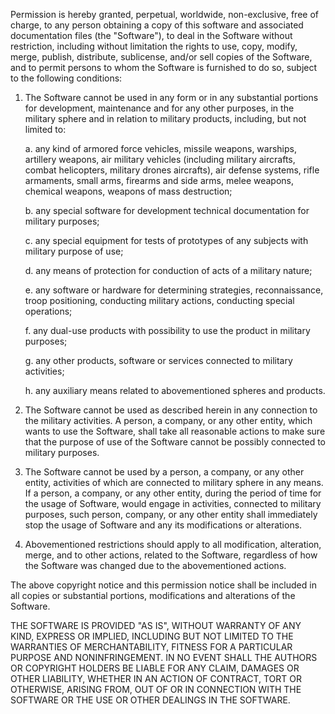 Permission is hereby granted, perpetual, worldwide, non-exclusive, free of charge, to any person obtaining a copy of this software and associated documentation files (the "Software"), to deal in the Software without restriction, including without limitation the rights to use, copy, modify, merge, publish, distribute, sublicense, and/or sell copies of the Software, and to permit persons to whom the Software is furnished to do so, subject to the following conditions:



1. The Software cannot be used in any form or in any substantial portions for development, maintenance and for any other purposes, in the military sphere and in relation to military products, including, but not limited to:

   a. any kind of armored force vehicles, missile weapons, warships, artillery weapons, air military vehicles (including military aircrafts, combat helicopters, military drones aircrafts), air defense systems, rifle armaments, small arms, firearms and side arms, melee weapons, chemical weapons, weapons of mass destruction;

   b. any special software for development technical documentation for military purposes;

   c. any special equipment for tests of prototypes of any subjects with military purpose of use;

   d. any means of protection for conduction of acts of a military nature;

   e. any software or hardware for determining strategies, reconnaissance, troop positioning, conducting military actions, conducting special operations;

   f. any dual-use products with possibility to use the product in military purposes;

   g. any other products, software or services connected to military activities;

   h. any auxiliary means related to abovementioned spheres and products.



2. The Software cannot be used as described herein in any connection to the military activities. A person, a company, or any other entity, which wants to use the Software, shall take all reasonable actions to make sure that the purpose of use of the Software cannot be possibly connected to military purposes.



3. The Software cannot be used by a person, a company, or any other entity, activities of which are connected to military sphere in any means. If a person, a company, or any other entity, during the period of time for the usage of Software, would engage in activities, connected to military purposes, such person, company, or any other entity shall immediately stop the usage of Software and any its modifications or alterations.



4. Abovementioned restrictions should apply to all modification, alteration, merge, and to other actions, related to the Software, regardless of how the Software was changed due to the abovementioned actions.



The above copyright notice and this permission notice shall be included in all copies or substantial portions, modifications and alterations of the Software.



THE SOFTWARE IS PROVIDED "AS IS", WITHOUT WARRANTY OF ANY KIND, EXPRESS OR IMPLIED, INCLUDING BUT NOT LIMITED TO THE WARRANTIES OF MERCHANTABILITY, FITNESS FOR A PARTICULAR PURPOSE AND NONINFRINGEMENT. IN NO EVENT SHALL THE AUTHORS OR COPYRIGHT HOLDERS BE LIABLE FOR ANY CLAIM, DAMAGES OR OTHER LIABILITY, WHETHER IN AN ACTION OF CONTRACT, TORT OR OTHERWISE, ARISING FROM, OUT OF OR IN CONNECTION WITH THE SOFTWARE OR THE USE OR OTHER DEALINGS IN THE SOFTWARE.
